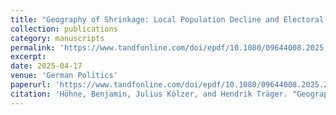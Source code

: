 ```yaml
---
title: "Geography of Shrinkage: Local Population Decline and Electoral Support for the Anti-establishment Parties AfD and BSW in East German State Elections"
collection: publications
category: manuscripts
permalink: 'https://www.tandfonline.com/doi/epdf/10.1080/09644008.2025.2489409?needAccess=true'
excerpt: 
date: 2025-04-17
venue: 'German Politics'
paperurl: 'https://www.tandfonline.com/doi/epdf/10.1080/09644008.2025.2489409?needAccess=true'
citation: 'Höhne, Benjamin, Julius Kölzer, and Hendrik Träger. "Geography of Shrinkage: Local Population Decline and Electoral Support for the Anti-establishment Parties AfD and BSW in East German State Elections." German Politics (2025): 1-29.'
---
```

